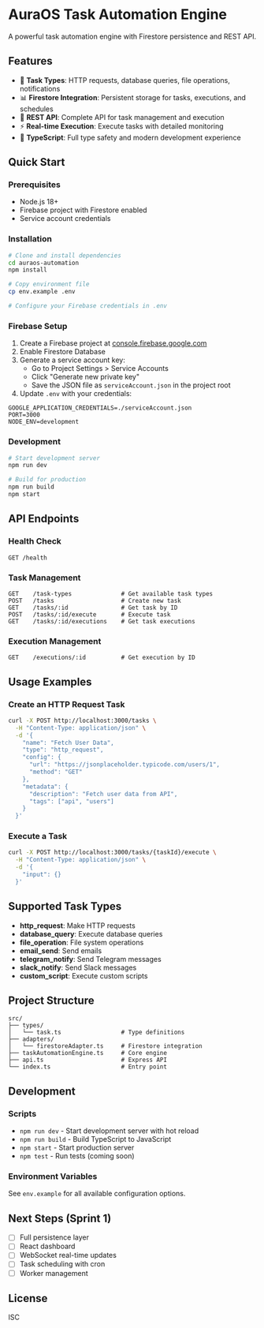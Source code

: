 # AuraOS Task Automation Engine

A powerful task automation engine with Firestore persistence and REST API.

## Features

- 🔧 **Task Types**: HTTP requests, database queries, file operations, notifications
- 📊 **Firestore Integration**: Persistent storage for tasks, executions, and schedules
- 🚀 **REST API**: Complete API for task management and execution
- ⚡ **Real-time Execution**: Execute tasks with detailed monitoring
- 🎯 **TypeScript**: Full type safety and modern development experience

## Quick Start

### Prerequisites

- Node.js 18+
- Firebase project with Firestore enabled
- Service account credentials

### Installation

```bash
# Clone and install dependencies
cd auraos-automation
npm install

# Copy environment file
cp env.example .env

# Configure your Firebase credentials in .env
```

### Firebase Setup

1. Create a Firebase project at [console.firebase.google.com](https://console.firebase.google.com)
2. Enable Firestore Database
3. Generate a service account key:
   - Go to Project Settings > Service Accounts
   - Click "Generate new private key"
   - Save the JSON file as `serviceAccount.json` in the project root
4. Update `.env` with your credentials:

```env
GOOGLE_APPLICATION_CREDENTIALS=./serviceAccount.json
PORT=3000
NODE_ENV=development
```

### Development

```bash
# Start development server
npm run dev

# Build for production
npm run build
npm start
```

## API Endpoints

### Health Check

```
GET /health
```

### Task Management

```
GET    /task-types              # Get available task types
POST   /tasks                   # Create new task
GET    /tasks/:id               # Get task by ID
POST   /tasks/:id/execute       # Execute task
GET    /tasks/:id/executions    # Get task executions
```

### Execution Management

```
GET    /executions/:id          # Get execution by ID
```

## Usage Examples

### Create an HTTP Request Task

```bash
curl -X POST http://localhost:3000/tasks \
  -H "Content-Type: application/json" \
  -d '{
    "name": "Fetch User Data",
    "type": "http_request",
    "config": {
      "url": "https://jsonplaceholder.typicode.com/users/1",
      "method": "GET"
    },
    "metadata": {
      "description": "Fetch user data from API",
      "tags": ["api", "users"]
    }
  }'
```

### Execute a Task

```bash
curl -X POST http://localhost:3000/tasks/{taskId}/execute \
  -H "Content-Type: application/json" \
  -d '{
    "input": {}
  }'
```

## Supported Task Types

- **http_request**: Make HTTP requests
- **database_query**: Execute database queries
- **file_operation**: File system operations
- **email_send**: Send emails
- **telegram_notify**: Send Telegram messages
- **slack_notify**: Send Slack messages
- **custom_script**: Execute custom scripts

## Project Structure

```
src/
├── types/
│   └── task.ts                 # Type definitions
├── adapters/
│   └── firestoreAdapter.ts     # Firestore integration
├── taskAutomationEngine.ts     # Core engine
├── api.ts                      # Express API
└── index.ts                    # Entry point
```

## Development

### Scripts

- `npm run dev` - Start development server with hot reload
- `npm run build` - Build TypeScript to JavaScript
- `npm start` - Start production server
- `npm test` - Run tests (coming soon)

### Environment Variables

See `env.example` for all available configuration options.

## Next Steps (Sprint 1)

- [ ] Full persistence layer
- [ ] React dashboard
- [ ] WebSocket real-time updates
- [ ] Task scheduling with cron
- [ ] Worker management

## License

ISC
